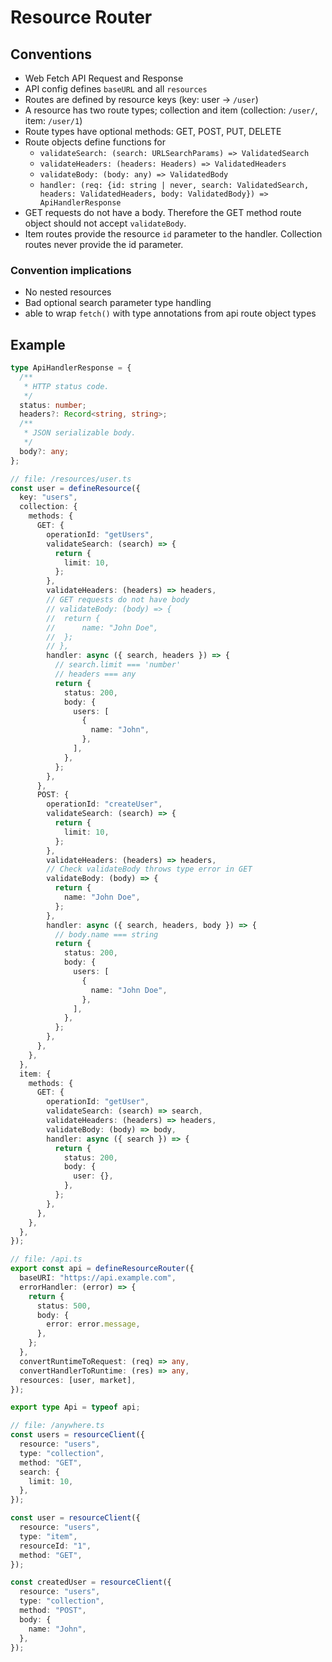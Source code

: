 # Resource Router

## Conventions

- Web Fetch API Request and Response
- API config defines `baseURL` and all `resources`
- Routes are defined by resource keys (key: user -> `/user`)
- A resource has two route types; collection and item (collection: `/user/`, item: `/user/1`)
- Route types have optional methods: GET, POST, PUT, DELETE
- Route objects define functions for
  - `validateSearch: (search: URLSearchParams) => ValidatedSearch`
  - `validateHeaders: (headers: Headers) => ValidatedHeaders`
  - `validateBody: (body: any) => ValidatedBody`
  - `handler: (req: {id: string | never, search: ValidatedSearch, headers: ValidatedHeaders, body: ValidatedBody}) => ApiHandlerResponse`
- GET requests do not have a body. Therefore the GET method route object should not accept `validateBody`.
- Item routes provide the resource `id` parameter to the handler. Collection routes never provide the id parameter.

### Convention implications

- No nested resources
- Bad optional search parameter type handling
- able to wrap `fetch()` with type annotations from api route object types

## Example

```typescript
type ApiHandlerResponse = {
  /**
   * HTTP status code.
   */
  status: number;
  headers?: Record<string, string>;
  /**
   * JSON serializable body.
   */
  body?: any;
};

// file: /resources/user.ts
const user = defineResource({
  key: "users",
  collection: {
    methods: {
      GET: {
        operationId: "getUsers",
        validateSearch: (search) => {
          return {
            limit: 10,
          };
        },
        validateHeaders: (headers) => headers,
        // GET requests do not have body
        // validateBody: (body) => {
        // 	return {
        // 		name: "John Doe",
        // 	};
        // },
        handler: async ({ search, headers }) => {
          // search.limit === 'number'
          // headers === any
          return {
            status: 200,
            body: {
              users: [
                {
                  name: "John",
                },
              ],
            },
          };
        },
      },
      POST: {
        operationId: "createUser",
        validateSearch: (search) => {
          return {
            limit: 10,
          };
        },
        validateHeaders: (headers) => headers,
        // Check validateBody throws type error in GET
        validateBody: (body) => {
          return {
            name: "John Doe",
          };
        },
        handler: async ({ search, headers, body }) => {
          // body.name === string
          return {
            status: 200,
            body: {
              users: [
                {
                  name: "John Doe",
                },
              ],
            },
          };
        },
      },
    },
  },
  item: {
    methods: {
      GET: {
        operationId: "getUser",
        validateSearch: (search) => search,
        validateHeaders: (headers) => headers,
        validateBody: (body) => body,
        handler: async ({ search }) => {
          return {
            status: 200,
            body: {
              user: {},
            },
          };
        },
      },
    },
  },
});

// file: /api.ts
export const api = defineResourceRouter({
  baseURI: "https://api.example.com",
  errorHandler: (error) => {
    return {
      status: 500,
      body: {
        error: error.message,
      },
    };
  },
  convertRuntimeToRequest: (req) => any,
  convertHandlerToRuntime: (res) => any,
  resources: [user, market],
});

export type Api = typeof api;

// file: /anywhere.ts
const users = resourceClient({
  resource: "users",
  type: "collection",
  method: "GET",
  search: {
    limit: 10,
  },
});

const user = resourceClient({
  resource: "users",
  type: "item",
  resourceId: "1",
  method: "GET",
});

const createdUser = resourceClient({
  resource: "users",
  type: "collection",
  method: "POST",
  body: {
    name: "John",
  },
});
```
